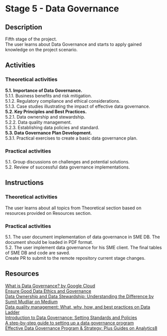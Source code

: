 # Stage 5 - Data Governance

## Description
Fifth stage of the project.\
The user learns about Data Governance and starts to apply gained knowledge on the project scenario.

## Activities

### Theoretical activities
**5.1. Importance of Data Governance.**\
5.1.1. Business benefits and risk mitigation.\
5.1.2. Regulatory compliance and ethical considerations.\
5.1.3. Case studies illustrating the impact of effective data governance.\
**5.2. Key Principles and Best Practices.**\
5.2.1. Data ownership and stewardship.\
5.2.2. Data quality management.\
5.2.3. Establishing data policies and standard.\
**5.3. Data Governance Plan Development.**\
5.3.1. Practical exercises to create a basic data governance plan.

### Practical activities
5.1. Group discussions on challenges and potential solutions.\
5.2. Review of successful data governance implementations.

## Instructions

### Theoretical activities
The user learns about all topics from Theoretical section based on resources provided on Resources section.

### Practical activities
5.1. The user document implementation of data governance in SME DB. The document should be loaded in PDF format.\
5.2. The user implement data governance for his SME client. The final tables of SME DB and code are saved.\
Create PR to submit to the remote repository current stage changes.

## Resources
[What is Data Governance? by Google Cloud](https://cloud.google.com/learn/what-is-data-governance)\
[Ensure Good Data Ethics and Governance](https://www.datatopolicy.org/considerations/ensure-good-data-ethics-and-governance)\
[Data Ownership and Data Stewardship: Understanding the Difference by Sumit Mudliar on Medium](https://medium.com/data-quality-beyond/data-ownership-and-data-stewardship-understanding-the-difference-77c9961b21e0)\
[Data quality management: What, why, how, and best practices on Data Ladder](https://dataladder.com/data-quality-management/)\
[Introduction to Data Governance: Setting Standards and Policies](https://www.ciopages.com/data-governance/)\
[A step-by-step guide to setting up a data governance program](https://www.ibm.com/blog/a-step-by-step-guide-to-setting-up-a-data-governance-program/)\
[Effective Data Governance Program & Strategy: Plus Guides on Analytics8 ](https://www.analytics8.com/blog/how-to-build-an-effective-data-governance-program-and-strategy/)